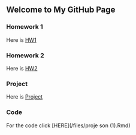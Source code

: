 ## Welcome to My GitHub Page



### Homework 1
Here is [HW1](/files/HW1.html)
### Homework 2
Here is [HW2](/files/HW2.html)

### Project
Here is [Project](/files/proje-son.html)
### Code
For the code click [HERE](/files/proje son (1).Rmd) 
